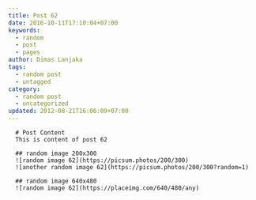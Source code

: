 ```yaml
---
title: Post 62
date: 2016-10-11T17:10:04+07:00
keywords:
  - random
  - post
  - pages
author: Dimas Lanjaka
tags:
  - random post
  - untagged
category:
  - random post
  - uncategorized
updated: 2012-08-21T16:06:09+07:00
---
```


      # Post Content
      This is content of post 62

      ## random image 200x300
      ![random image 62](https://picsum.photos/200/300)
      ![another random image 62](https://picsum.photos/200/300?random=1)

      ## random image 640x480
      ![random image 62](https://placeimg.com/640/480/any)
      